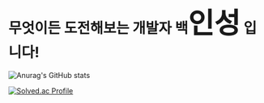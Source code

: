 # 무엇이든 도전해보는 개발자 백<span style="font-size:200%">인성</span> 입니다!

![Anurag's GitHub stats](https://github-readme-stats.vercel.app/api?"dlstjd0237"=anuraghazra&show_icons=true&theme=tokyonight)

[![Solved.ac Profile](http://mazassumnida.wtf/api/v2/generate_badge?boj=dlstjd0237)](https://solved.ac/dlstjd0237/)
